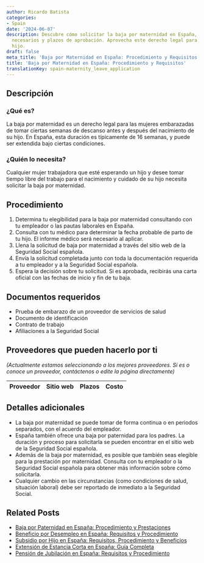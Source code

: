 ```yaml
---
author: Ricardo Batista
categories:
- Spain
date: '2024-06-07'
description: Descubre cómo solicitar la baja por maternidad en España, los documentos
  necesarios y plazos de aprobación. Aprovecha este derecho legal para cuidar de tu
  hijo.
draft: false
meta_title: 'Baja por Maternidad en España: Procedimiento y Requisitos'
title: 'Baja por Maternidad en España: Procedimiento y Requisitos'
translationKey: spain-maternity_leave_application
---
```



## Descripción
### ¿Qué es?
La baja por maternidad es un derecho legal para las mujeres embarazadas de tomar ciertas semanas de descanso antes y después del nacimiento de su hijo. En España, esta duración es típicamente de 16 semanas, y puede ser extendida bajo ciertas condiciones.

### ¿Quién lo necesita?
Cualquier mujer trabajadora que esté esperando un hijo y desee tomar tiempo libre del trabajo para el nacimiento y cuidado de su hijo necesita solicitar la baja por maternidad.

## Procedimiento
1. Determina tu elegibilidad para la baja por maternidad consultando con tu empleador o las pautas laborales en España.
2. Consulta con tu médico para determinar la fecha probable de parto de tu hijo. El informe médico será necesario al aplicar.
3. Llena la solicitud de baja por maternidad a través del sitio web de la Seguridad Social española.
4. Envía la solicitud completada junto con toda la documentación requerida a tu empleador y a la Seguridad Social española.
5. Espera la decisión sobre tu solicitud. Si es aprobada, recibirás una carta oficial con las fechas de inicio y fin de tu baja.

## Documentos requeridos
- Prueba de embarazo de un proveedor de servicios de salud
- Documento de identificación
- Contrato de trabajo
- Afiliaciones a la Seguridad Social

## Proveedores que pueden hacerlo por ti

_(Actualmente estamos seleccionando a los mejores proveedores. Si es o conoce un proveedor, contáctenos o edite la página directamente)_

| Proveedor | Sitio web | Plazos | Costo |
| --------------- | --------------- | :-------------: | :-------------: |

## Detalles adicionales
- La baja por maternidad se puede tomar de forma continua o en periodos separados, con el acuerdo del empleador.
- España también ofrece una baja por paternidad para los padres. La duración y proceso para solicitarla se pueden encontrar en el sitio web de la Seguridad Social española.
- Además de la baja por maternidad, es posible que también seas elegible para la prestación por maternidad. Consulta con tu empleador o la Seguridad Social española para obtener más información sobre cómo solicitarla.
- Cualquier cambio en las circunstancias (como condiciones de salud, situación laboral) debe ser reportado de inmediato a la Seguridad Social.

## Related Posts

- [Baja por Paternidad en España: Procedimiento y Prestaciones](https://tramitit.com/spanish/guides/spain/solicitud_de_la_baja_por_paternidad/)
- [Beneficio por Desempleo en España: Requisitos y Procedimiento](https://tramitit.com/spanish/guides/spain/solicitud_de_prestacion_por_desempleo/)
- [Subsidio por Hijo en España: Requisitos, Procedimiento y Beneficios](https://tramitit.com/spanish/guides/spain/solicitar_prestaciones_por_hijo_a_cargo/)
- [Extensión de Estancia Corta en España: Guía Completa](https://tramitit.com/spanish/guides/spain/prórroga_de_estancia_de_corta_duración/)
- [Pensión de Jubilación en España: Requisitos y Procedimiento](https://tramitit.com/spanish/guides/spain/solicitud_de_pension_de_jubilacion/)